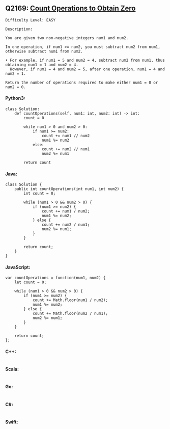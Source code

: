 ## Q2169: [Count Operations to Obtain Zero](https://leetcode.com/problems/count-operations-to-obtain-zero/)

```
Difficulty Level: EASY
```

```
Description:

You are given two non-negative integers num1 and num2.

In one operation, if num1 >= num2, you must subtract num2 from num1, otherwise subtract num1 from num2.

• For example, if num1 = 5 and num2 = 4, subtract num2 from num1, thus obtaining num1 = 1 and num2 = 4.
  However, if num1 = 4 and num2 = 5, after one operation, num1 = 4 and num2 = 1.

Return the number of operations required to make either num1 = 0 or num2 = 0.
```

#### Python3:

```
class Solution:
    def countOperations(self, num1: int, num2: int) -> int:
        count = 0

        while num1 > 0 and num2 > 0:
            if num1 >= num2:
                count += num1 // num2
                num1 %= num2
            else:
                count += num2 // num1
                num2 %= num1

        return count
```

#### Java:

```
class Solution {
    public int countOperations(int num1, int num2) {
        int count = 0;

        while (num1 > 0 && num2 > 0) {
            if (num1 >= num2) {
                count += num1 / num2;
                num1 %= num2;
            } else {
                count += num2 / num1;
                num2 %= num1;
            }
        }
            
        return count;
    }
}
```

#### JavaScript:

```
var countOperations = function(num1, num2) {
    let count = 0;

    while (num1 > 0 && num2 > 0) {
        if (num1 >= num2) {
            count += Math.floor(num1 / num2);
            num1 %= num2;
        } else {
            count += Math.floor(num2 / num1);
            num2 %= num1;
        }
    }
            
    return count;
};
```

#### C++:

```

```

#### Scala:

```

```

#### Go:

```

```

#### C#:

```

```

#### Swift:

```

```